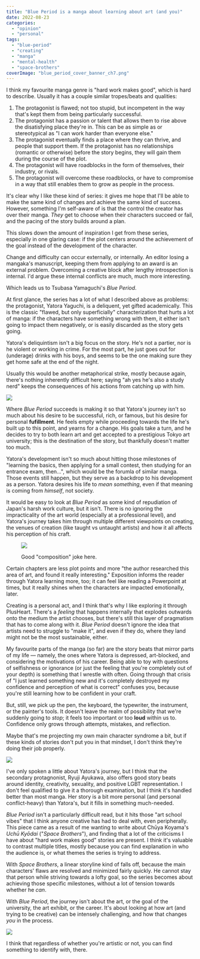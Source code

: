 ```yaml
---
title: "Blue Period is a manga about learning about art (and you)"
date: 2022-08-23
categories: 
  - "opinion"
  - "personal"
tags: 
  - "blue-period"
  - "creating"
  - "manga"
  - "mental-health"
  - "space-brothers"
coverImage: "blue_period_cover_banner_ch7.png"
---
```


I think my favourite manga genre is "hard work makes good", which is hard to describe. Usually it has a couple similar tropes/beats and qualities:

1. The protagonist is flawed; not too stupid, but incompetent in the way that's kept them from being particularly successful.
2. The protagonist has a passion or talent that allows them to rise above the disatisfying place they're in. This can be as simple as or stereotypical as "I can work harder than everyone else."
3. The protagonist eventually finds a place where they can thrive, and people that support them. If the protagonist has no relationships (romantic or otherwise) before the story begins, they will gain them during the course of the plot.
4. The protagonist will have roadblocks in the form of themselves, their industry, or rivals.
5. The protagonist will overcome these roadblocks, or have to compromise in a way that still enables them to grow as people in the process.

It's clear why I like these kind of series: it gives me hope that I'll be able to make the same kind of changes and achieve the same kind of success. However, something I'm self-aware of is that the control the creator has over their manga. _They_ get to choose when their characters succeed or fail, and the pacing of the story builds around a plan.

This slows down the amount of inspiration I get from these series, especially in one glaring case: if the plot centers around the achievement of the goal instead of the development of the character.

Change and difficulty can occur externally, or internally. An editor losing a mangaka's manuscript, keeping them from applying to an award is an external problem. Overcoming a creative block after lengthy introspection is internal. I'd argue these internal conflicts are much, much more interesting.

Which leads us to Tsubasa Yamaguchi's _Blue Period_.

At first glance, the series has a lot of what I described above as problems: the protagonist, Yatora Yaguchi, is a deliquent, yet gifted academically. This is the classic "flawed, but only superficially" characterization that hurts a lot of manga: if the characters have something wrong with them, it either isn't going to impact them negatively, or is easily discarded as the story gets going.

Yatora's deliquintism isn't a big focus on the story. He's not a partier, nor is he violent or working in crime. For the most part, he just goes out for (underage) drinks with his boys, and seems to be the one making sure they get home safe at the end of the night.

Usually this would be another metaphorical strike, mostly because again, there's nothing inherently difficult here; saying "ah yes he's also a study nerd" keeps the consequences of his actions from catching up with him.

![](images/blue_period_superficiality.png)

Where _Blue Period_ succeeds is making it so that Yatora's journey isn't so much about his desire to be successful, rich, or famous, but his desire for personal **fufillment**. He feels empty while proceeding towards the life he's built up to this point, and yearns for a change. His goals take a turn, and he decides to try to both learn art and get accepted to a prestigious Tokyo art university; this is the destination of the story, but thankfully doesn't matter too much.

Yatora's development isn't so much about hitting those milestones of "learning the basics, then applying for a small contest, then studying for an entrance exam, then...", which would be the forumla of similar manga. Those events still happen, but they serve as a backdrop to his development as a person. Yatora desires his life to _mean something_, even if that meaning is coming from _himself_, not society.

It would be easy to look at _Blue Period_ as some kind of repudiation of Japan's harsh work culture, but it isn't. There is no ignoring the impracticality of the art world (especially at a professional level), and Yatora's journey takes him through multiple different viewpoints on creating, the venues of creation (like taught vs untaught artists) and how it all affects his perception of his craft.

<figure>

![](images/blue_period_composition.png)

<figcaption>

Good "composition" joke here.

</figcaption>

</figure>

Certain chapters are less plot points and more "the author researched this area of art, and found it really interesting." Exposition informs the reader through Yatora learning more, too; it can feel like reading a Powerpoint at times, but it really shines when the characters are impacted emotionally, later.

Creating is a personal act, and I think that's why I like exploring it through PlusHeart. There's a _feeling_ that happens internally that explodes outwards onto the medium the artist chooses, but there's still this layer of pragmatism that has to come along with it. _Blue Period_ doesn't ignore the idea that artists need to struggle to "make it", and even if they do, where they land might not be the most sustainable, either.

My favourite parts of the manga (so far) are the story beats that mirror parts of my life — namely, the ones where Yatora is depressed, art-blocked, and considering the motivations of his career. Being able to toy with questions of selfishness or ignorance (or just the feeling that you're completely out of your depth) is something that I wrestle with often. Going through that crisis of "I just learned something new and it's completely destroyed my confidence and perception of what is correct" confuses you, because you're still learning how to be confident in your craft.

But, still, we pick up the pen, the keyboard, the typewriter, the instrument, or the painter's tools. It doesn't leave the realm of possibility that we're suddenly going to _stop_; it feels too important or too **loud** within us to. Confidence only grows through attempts, mistakes, and reflection.

Maybe that's me projecting my own main character syndrome a bit, but if these kinds of stories don't put you in that mindset, I don't think they're doing their job properly.

![](images/blue_period_Ryuji_Ayukawa-1024x728.png)

I've only spoken a little about Yatora's journey, but I think that the secondary protagnonist, Ryuji Ayukawa, also offers good story beats around identity, creativity, sexuality, and positive LGBT representation. I don't feel qualified to give it a thorough examination, but I think it's handled better than most manga. Her story is a bit more personal (and personal conflict-heavy) than Yatora's, but it fills in something much-needed.

_Blue Period_ isn't a particularly difficult read, but it hits those "art school vibes" that I think anyone creative has had to deal with, even peripherally. This piece came as a result of me wanting to write about Chūya Koyama's _Uchū Kyōdai_ ("_Space Brothers_"), and finding that a lot of the criticisms I have about "hard work makes good" stories are present. I think it's valuable to contrast multiple titles, mostly because you can find explanation in who the audience is, or what themes the series is trying to address.

With _Space Brothers_, a linear storyline kind of falls off, because the main characters' flaws are resolved and minimized fairly quickly. He cannot stay that person while striving towards a lofty goal, so the series becomes about achieving those specific milestones, without a lot of tension towards whether he _can_.

With _Blue Period_, the journey isn't about the art, or the goal of the university, the art exhibit, or the career. It's about looking at how art (and trying to be creative) can be intensely challenging, and how that changes _you_ in the process.

![](images/blue_period_art_inaccessibility-874x1024.png)

I think that regardless of whether you're artistic or not, you can find something to identify with, there.
